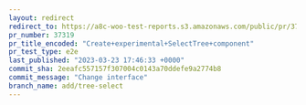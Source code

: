 ```yaml
---
layout: redirect
redirect_to: https://a8c-woo-test-reports.s3.amazonaws.com/public/pr/37319/e2e/index.html
pr_number: 37319
pr_title_encoded: "Create+experimental+SelectTree+component"
pr_test_type: e2e
last_published: "2023-03-23 17:46:33 +0000"
commit_sha: 2eeafc557157f307004c0143a70ddefe9a2774b8
commit_message: "Change interface"
branch_name: add/tree-select
---
```

